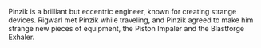 Pinzik is a brilliant but eccentric engineer, known for creating strange devices. Rigwarl met Pinzik while traveling, and Pinzik agreed to make him strange new pieces of equipment, the Piston Impaler and the Blastforge Exhaler.
